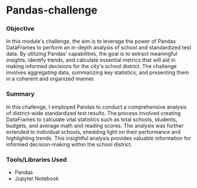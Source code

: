 # Pandas-challenge

### Objective
In this module's challenge, the aim is to leverage the power of Pandas DataFrames to perform an in-depth analysis of school and standardized test data. By utilizing Pandas' capabilities, the goal is to extract meaningful insights, identify trends, and calculate essential metrics that will aid in making informed decisions for the city's school district. The challenge involves aggregating data, summarizing key statistics, and presenting them in a coherent and organized manner.

### Summary
In this challenge, I employed Pandas to conduct a comprehensive analysis of district-wide standardized test results. The process involved creating DataFrames to calculate vital statistics such as total schools, students, budgets, and average math and reading scores. The analysis was further extended to individual schools, shedding light on their performance and highlighting trends. This insightful analysis provides valuable information for informed decision-making within the school district.

### Tools/Libraries Used
- Pandas
- Jupyter Notebook
